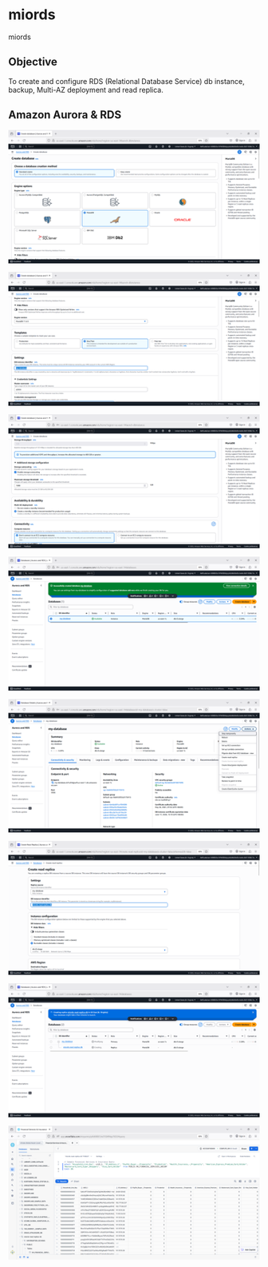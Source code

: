 # miords
miords

## Objective
To create and configure RDS (Relational Database Service) db instance, backup, Multi-AZ deployment and read replica.


## Amazon Aurora & RDS


![miords001.png](./media/miords001.png)

![miords002.png](./media/miords002.png)

![miords003.png](./media/miords003.png)

![miords004.png](./media/miords004.png)

![miords005.png](./media/miords005.png)

![miords006.png](./media/miords006.png)

![miords007.png](./media/miords007.png)

![miords008.png](./media/miords008.png)


